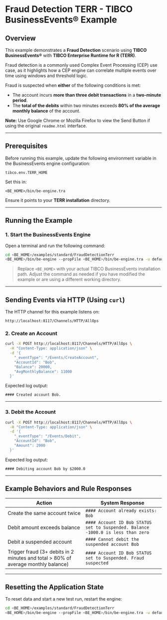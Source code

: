 
# Fraud Detection TERR - TIBCO BusinessEvents® Example

## Overview

This example demonstrates a **Fraud Detection** scenario using **TIBCO BusinessEvents®** with **TIBCO Enterprise Runtime for R (TERR)**.

Fraud detection is a commonly used Complex Event Processing (CEP) use case, as it highlights how a CEP engine can correlate multiple events over time using windows and threshold logic.

Fraud is suspected when **either** of the following conditions is met:

* The account incurs **more than three debit transactions** in a **two-minute period**.
* The **total of the debits** within two minutes exceeds **80% of the average monthly balance** of the account.

**Note:** Use Google Chrome or Mozilla Firefox to view the Send Button if using the original `readme.html` interface.

---

## Prerequisites

Before running this example, update the following environment variable in the BusinessEvents engine configuration:

```properties
tibco.env.TERR_HOME
```

Set this in:

```
<BE_HOME>/bin/be-engine.tra
```

Ensure it points to your **TERR installation** directory.

---

## Running the Example

### 1. Start the BusinessEvents Engine

Open a terminal and run the following command:

```bash
cd <BE_HOME>/examples/standard/FraudDetectionTerr
<BE_HOME>/bin/be-engine --propFile <BE_HOME>/bin/be-engine.tra -u default -c FraudDetectionTerr/fdterr.cdd fdterr.ear
```

> Replace `<BE_HOME>` with your actual TIBCO BusinessEvents installation path.
> Adjust the command as needed if you have modified the example or are using a different working directory.

---

## Sending Events via HTTP (Using `curl`)

The HTTP channel for this example listens on:

```
http://localhost:8117/Channels/HTTP/AllOps
```

### 2. Create an Account

```bash
curl -X POST http://localhost:8117/Channels/HTTP/AllOps \
  -H "Content-Type: application/json" \
  -d '{
    "_eventType": "/Events/CreateAccount",
    "AccountId": "Bob",
    "Balance": 20000,
    "AvgMonthlyBalance": 11000
  }'
```

Expected log output:

```
#### Created account Bob.
```

---

### 3. Debit the Account

```bash
curl -X POST http://localhost:8117/Channels/HTTP/AllOps \
  -H "Content-Type: application/json" \
  -d '{
    "_eventType": "/Events/Debit",
    "AccountId": "Bob",
    "Amount": 2000
  }'
```

Expected log output:

```
#### Debiting account Bob by $2000.0
```

---

## Example Behaviors and Rule Responses

| Action                                                                            | System Response                                                                  |
| --------------------------------------------------------------------------------- | -------------------------------------------------------------------------------- |
| Create the same account twice                                                     | `#### Account already exists: Bob`                                               |
| Debit amount exceeds balance                                                      | `#### Account ID Bob STATUS set to Suspended. Balance -1000.0 is less than zero` |
| Debit a suspended account                                                         | `#### Cannot debit the suspended account Bob`                                    |
| Trigger fraud (3+ debits in 2 minutes and total > 80% of average monthly balance) | `#### Account ID Bob STATUS set to Suspended. Fraud suspected`                   |

---

## Resetting the Application State

To reset data and start a new test run, restart the engine:

```bash
cd <BE_HOME>/examples/standard/FraudDetectionTerr
<BE_HOME>/bin/be-engine --propFile <BE_HOME>/bin/be-engine.tra -u default -c FraudDetectionTerr/fdterr.cdd fdterr.ear
```
